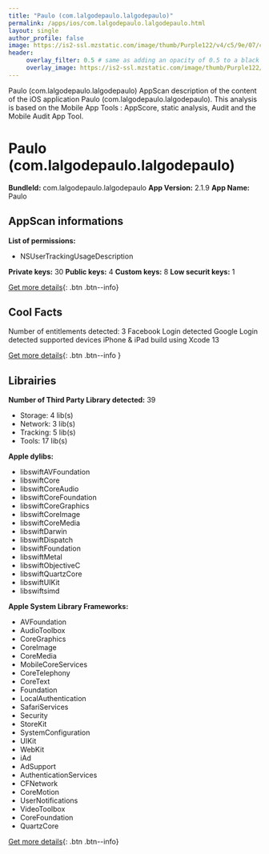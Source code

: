 ```yaml
---
title: "Paulo (com.lalgodepaulo.lalgodepaulo)"
permalink: /apps/ios/com.lalgodepaulo.lalgodepaulo.html
layout: single
author_profile: false
image: https://is2-ssl.mzstatic.com/image/thumb/Purple122/v4/c5/9e/07/c59e0774-4dfa-41b7-e563-aa7987fca449/AppIcon-0-0-1x_U007emarketing-0-0-0-7-0-0-sRGB-0-0-0-GLES2_U002c0-512MB-85-220-0-0.png/512x512bb.jpg
header: 
     overlay_filter: 0.5 # same as adding an opacity of 0.5 to a black background
     overlay_image: https://is2-ssl.mzstatic.com/image/thumb/Purple122/v4/c5/9e/07/c59e0774-4dfa-41b7-e563-aa7987fca449/AppIcon-0-0-1x_U007emarketing-0-0-0-7-0-0-sRGB-0-0-0-GLES2_U002c0-512MB-85-220-0-0.png/512x512bb.jpg
---
```

Paulo (com.lalgodepaulo.lalgodepaulo) AppScan description of the content of the iOS application Paulo (com.lalgodepaulo.lalgodepaulo). This analysis is based on the Mobile App Tools : AppScore, static analysis, Audit and the Mobile Audit App Tool.

# Paulo (com.lalgodepaulo.lalgodepaulo)

**BundleId:** com.lalgodepaulo.lalgodepaulo
**App Version:** 2.1.9
**App Name:** Paulo


## AppScan informations 

**List of permissions:** 
- NSUserTrackingUsageDescription
  
  
**Private keys:** 30
**Public keys:** 4
**Custom keys:** 8
**Low securit keys:** 1
  
[Get more details](/pricing.html){: .btn .btn--info}

## Cool Facts

Number of entitlements detected: 3
Facebook Login detected
Google Login detected
supported devices iPhone & iPad
build using Xcode 13
  
[Get more details](/pricing.html){: .btn .btn--info }

## Librairies 
**Number of Third Party Library detected:** 39
- Storage: 4 lib(s)
- Network: 3 lib(s)
- Tracking: 5 lib(s)
- Tools: 17 lib(s)


**Apple dylibs:**
- libswiftAVFoundation
- libswiftCore
- libswiftCoreAudio
- libswiftCoreFoundation
- libswiftCoreGraphics
- libswiftCoreImage
- libswiftCoreMedia
- libswiftDarwin
- libswiftDispatch
- libswiftFoundation
- libswiftMetal
- libswiftObjectiveC
- libswiftQuartzCore
- libswiftUIKit
- libswiftsimd


**Apple System Library Frameworks:**
- AVFoundation
- AudioToolbox
- CoreGraphics
- CoreImage
- CoreMedia
- MobileCoreServices
- CoreTelephony
- CoreText
- Foundation
- LocalAuthentication
- SafariServices
- Security
- StoreKit
- SystemConfiguration
- UIKit
- WebKit
- iAd
- AdSupport
- AuthenticationServices
- CFNetwork
- CoreMotion
- UserNotifications
- VideoToolbox
- CoreFoundation
- QuartzCore


  
[Get more details](/pricing.html){: .btn .btn--info}

